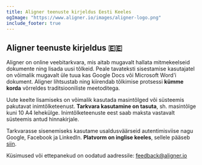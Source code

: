 ```yaml
---
title: Aligner teenuste kirjeldus Eesti Keeles
ogImage: "https://www.aligner.io/images/aligner-logo.png"
include_footer: true
---
```



## Aligner teenuste kirjeldus 🇪🇪

Aligner on online veebitarkvara, mis aitab mugavalt hallata mitmekeelseid dokumente ning lisada uusi tõlkeid. Peale tavateksti sisestamise kasutajatel on võimalik mugavalt üle tuua kas Google Docs või Microsoft Word'i dokument. Aligner lihtsustab ning kiirendab tõlkimise protsessi **kümme korda** võrreldes traditsiooniliste meetoditega.

Uute keelte lisamiseks on võimalik kasutada masintõlged või süsteemis pakutavat inimtõlketeenust. **Tarkvara kasutamine on tasuta**, sh. masintõlge kuni 10 A4 lehekülge. Inimtõlketeenuste eest saab maksta vastavalt süsteemis antud hinnakirjale.

Tarkvarasse sisenemiseks kasutame usaldusväärseid autentimisviise nagu Google, Facebook ja LinkedIn. **Platvorm on inglise keeles**, sellele pääseb [siin](https://app.aligner.io). 

Küsimused või ettepanekud on oodatud aadressile:
feedback@aligner.io